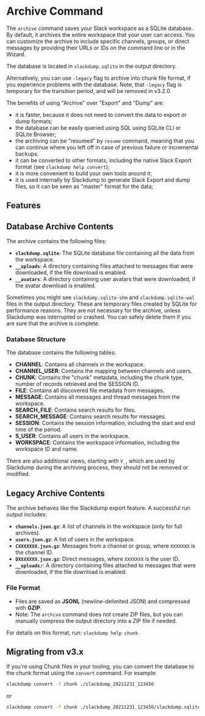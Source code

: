 # Archive Command

The `archive` command saves your Slack workspace as a SQLite database. By
default, it archives the entire workspace that your user can access. You can
customize the archive to include specific channels, groups, or direct messages
by providing their URLs or IDs on the command line or in the Wizard.

The database is located in `slackdump.sqlite` in the output directory.

Alternatively, you can use `-legacy` flag to archive into chunk file format, if
you experience problems with the database.  Note, that `-legacy` flag is
temporary for the transition period, and will be removed in v3.2.0.
<!-- TODO: remove above paragraph once -legacy is deleted -->

The benefits of using "Archive" over "Export" and "Dump" are:
- it is faster, because it does not need to convert the data to export or dump
  formats;
- the database can be easily queried using SQL using SQLite CLI or SQLite
  Browser;
- the archiving can be "resumed" by `resume` command, meaning that you can
  continue where you left off in case of previous failure or incremental
  backups.
- it can be converted to other formats, including the native Slack Export
  format (see `slackdump help convert`);
- it is more convenient to build your own tools around it;
- it is used internally by Slackdump to generate Slack Export and dump files,
  so it can be seen as "master" format for the data;

## Features

## Database Archive Contents

The archive contains the following files:

- **`slackdump.sqlite`**: The SQLite database file containing all the data
  from the workspace.
- **`__uploads`**: A directory containing files attached to messages that were
  downloaded, if the file download is enabled.
- **`__avatars`**: A directory containing user avatars that were downloaded,
  if the avatar download is enabled.

Sometimes you might see `slackdump.sqlite-shm` and `slackdump.sqlite-wal` files
in the output directory. These are temporary files created by SQLite for
performance reasons. They are not necessary for the archive, unless Slackdump
was interrupted or crashed. You can safely delete them if you are sure that the
archive is complete.

### Database Structure

The database contains the following tables:
- **CHANNEL**:  Contains all channels in the workspace.
- **CHANNEL_USER**:  Contains the mapping between channels and users.
- **CHUNK**:  Contains the "chunk" metadata, including the chunk type, number
  of records retrieved and the SESSION ID.
- **FILE**:  Contains all discovered file metadata from messages.
- **MESSAGE**:  Contains all messages and thread messages from the workspace.
- **SEARCH_FILE**:  Contains search results for files.
- **SEARCH_MESSAGE**:  Contains search results for messages.
- **SESSION**:  Contains the session information, including the start and end
  time of the period.
- **S_USER**:  Contains all users in the workspace.
- **WORKSPACE**: Contains the workspace information, including the workspace ID
  and name.

There are also additional views, starting with `V_`, which are used by Slackdump
during the archiving process, they should not be removed or modified.

## Legacy Archive Contents

The archive behaves like the Slackdump export feature. A successful run
output includes:

- **`channels.json.gz`**: A list of channels in the workspace (only for full
  archives).
- **`users.json.gz`**: A list of users in the workspace.
- **`CXXXXXXX.json.gz`**: Messages from a channel or group, where `XXXXXXX` is
  the channel ID.
- **`DXXXXXXX.json.gz`**: Direct messages, where `XXXXXXX` is the user ID.
- **`__uploads/`**: A directory containing files attached to messages that were
  downloaded, if the file download is enabled.

### File Format
- Files are saved as **JSONL** (newline-delimited JSON) and compressed with
  **GZIP**.
- Note: The `archive` command does not create ZIP files, but you can manually
  compress the output directory into a ZIP file if needed.

For details on this format, run:  `slackdump help chunk`

## Migrating from v3.x
If you're using Chunk files in your tooling, you can convert the database to the
chunk format using the `convert` command. For example:
```bash
slackdump convert -f chunk ./slackdump_20211231_123456
```

or

```bash
slackdump convert -f chunk ./slackdump_20211231_123456/slackdump.sqlite
```
